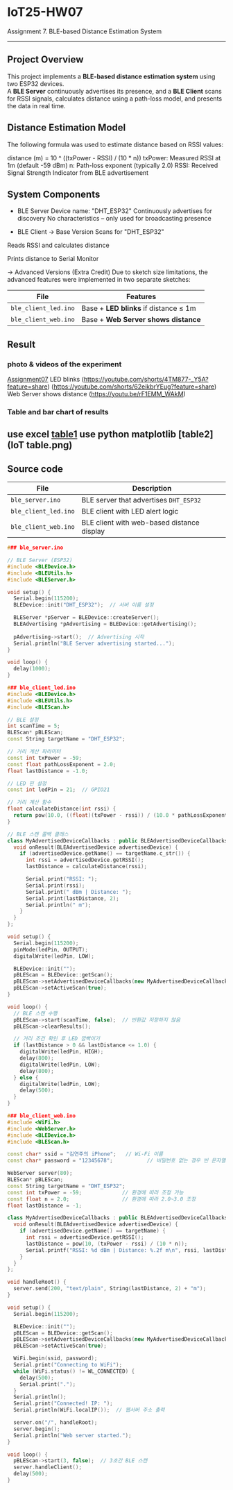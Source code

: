 # IoT25-HW07
Assignment 7. BLE-based Distance Estimation System

---
## Project Overview

This project implements a **BLE-based distance estimation system** using two ESP32 devices.  
A **BLE Server** continuously advertises its presence, and a **BLE Client** scans for RSSI signals, calculates distance using a path-loss model, and presents the data in real time.

## Distance Estimation Model

The following formula was used to estimate distance based on RSSI values:

distance (m) = 10 ^ ((txPower - RSSI) / (10 * n))
txPower: Measured RSSI at 1m (default -59 dBm)
n: Path-loss exponent (typically 2.0)
RSSI: Received Signal Strength Indicator from BLE advertisement

## System Components
- BLE Server
Device name: "DHT_ESP32"
Continuously advertises for discovery
No characteristics – only used for broadcasting presence

- BLE Client
-> Base Version
Scans for "DHT_ESP32"

Reads RSSI and calculates distance

Prints distance to Serial Monitor

-> Advanced Versions (Extra Credit)
Due to sketch size limitations, the advanced features were implemented in two separate sketches:

| File                 | Features                                                 |
| -------------------- | -------------------------------------------------------- |
| `ble_client_led.ino` | Base + **LED blinks** if distance ≤ 1m                   |
| `ble_client_web.ino` | Base + **Web Server shows distance**                     |


## Result

### photo & videos of the experiment
[Assignment07](7.png)
LED blinks
(https://youtube.com/shorts/4TM877-_Y5A?feature=share)
(https://youtube.com/shorts/62eikbrYEug?feature=share)
Web Server shows distance
(https://youtu.be/rF1EMM_WAkM)

### Table and bar chart of results
use excel
[table1](table1.png)
use python matplotlib
[table2](IoT table.png)
---
## Source code

| File                 | Description                                |
| -------------------- | ------------------------------------------ |
| `ble_server.ino`     | BLE server that advertises `DHT_ESP32`     |
| `ble_client_led.ino` | BLE client with LED alert logic            |
| `ble_client_web.ino` | BLE client with web-based distance display |


```cpp
### ble_server.ino

// BLE Server (ESP32)
#include <BLEDevice.h>
#include <BLEUtils.h>
#include <BLEServer.h>

void setup() {
  Serial.begin(115200);
  BLEDevice::init("DHT_ESP32");  // 서버 이름 설정

  BLEServer *pServer = BLEDevice::createServer();
  BLEAdvertising *pAdvertising = BLEDevice::getAdvertising();
  
  pAdvertising->start();  // Advertising 시작
  Serial.println("BLE Server advertising started...");
}

void loop() {
  delay(1000);
}

### ble_client_led.ino
#include <BLEDevice.h>
#include <BLEUtils.h>
#include <BLEScan.h>

// BLE 설정
int scanTime = 5;
BLEScan* pBLEScan;
const String targetName = "DHT_ESP32";

// 거리 계산 파라미터
const int txPower = -59;
const float pathLossExponent = 2.0;
float lastDistance = -1.0;

// LED 핀 설정
const int ledPin = 21;  // GPIO21

// 거리 계산 함수
float calculateDistance(int rssi) {
  return pow(10.0, ((float)(txPower - rssi)) / (10.0 * pathLossExponent));
}

// BLE 스캔 콜백 클래스
class MyAdvertisedDeviceCallbacks : public BLEAdvertisedDeviceCallbacks {
  void onResult(BLEAdvertisedDevice advertisedDevice) {
    if (advertisedDevice.getName() == targetName.c_str()) {
      int rssi = advertisedDevice.getRSSI();
      lastDistance = calculateDistance(rssi);

      Serial.print("RSSI: ");
      Serial.print(rssi);
      Serial.print(" dBm | Distance: ");
      Serial.print(lastDistance, 2);
      Serial.println(" m");
    }
  }
};

void setup() {
  Serial.begin(115200);
  pinMode(ledPin, OUTPUT);
  digitalWrite(ledPin, LOW);

  BLEDevice::init("");
  pBLEScan = BLEDevice::getScan();
  pBLEScan->setAdvertisedDeviceCallbacks(new MyAdvertisedDeviceCallbacks());
  pBLEScan->setActiveScan(true);
}

void loop() {
  // BLE 스캔 수행
  pBLEScan->start(scanTime, false);  // 반환값 저장하지 않음
  pBLEScan->clearResults();

  // 거리 조건 확인 후 LED 깜빡이기
  if (lastDistance > 0 && lastDistance <= 1.0) {
    digitalWrite(ledPin, HIGH);
    delay(800);
    digitalWrite(ledPin, LOW);
    delay(800);
  } else {
    digitalWrite(ledPin, LOW);
    delay(500);
  }
}

### ble_client_web.ino
#include <WiFi.h>
#include <WebServer.h>
#include <BLEDevice.h>
#include <BLEScan.h>

const char* ssid = "김연주의 iPhone";   // Wi-Fi 이름
const char* password = "12345678";           // 비밀번호 없는 경우 빈 문자열

WebServer server(80);
BLEScan* pBLEScan;
const String targetName = "DHT_ESP32";
const int txPower = -59;             // 환경에 따라 조정 가능
const float n = 2.0;                 // 환경에 따라 2.0~3.0 조정
float lastDistance = -1;

class MyAdvertisedDeviceCallbacks : public BLEAdvertisedDeviceCallbacks {
  void onResult(BLEAdvertisedDevice advertisedDevice) {
    if (advertisedDevice.getName() == targetName) {
      int rssi = advertisedDevice.getRSSI();
      lastDistance = pow(10, (txPower - rssi) / (10 * n));
      Serial.printf("RSSI: %d dBm | Distance: %.2f m\n", rssi, lastDistance);
    }
  }
};

void handleRoot() {
  server.send(200, "text/plain", String(lastDistance, 2) + "m");
}

void setup() {
  Serial.begin(115200);

  BLEDevice::init("");
  pBLEScan = BLEDevice::getScan();
  pBLEScan->setAdvertisedDeviceCallbacks(new MyAdvertisedDeviceCallbacks());
  pBLEScan->setActiveScan(true);

  WiFi.begin(ssid, password);
  Serial.print("Connecting to WiFi");
  while (WiFi.status() != WL_CONNECTED) {
    delay(500);
    Serial.print(".");
  }
  Serial.println();
  Serial.print("Connected! IP: ");
  Serial.println(WiFi.localIP());  // 웹서버 주소 출력

  server.on("/", handleRoot);
  server.begin();
  Serial.println("Web server started.");
}

void loop() {
  pBLEScan->start(3, false);  // 3초간 BLE 스캔
  server.handleClient();
  delay(500);
}
